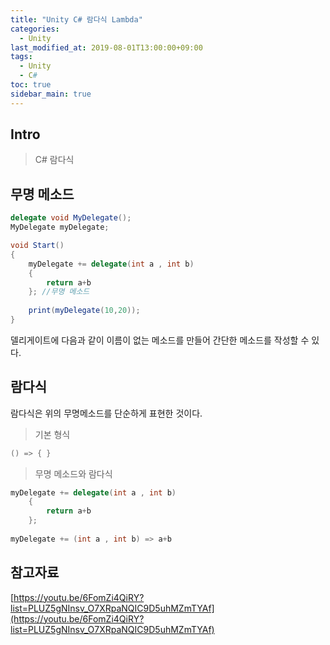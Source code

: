 ```yaml
---
title: "Unity C# 람다식 Lambda"
categories: 
  - Unity
last_modified_at: 2019-08-01T13:00:00+09:00
tags: 
  - Unity 
  - C#
toc: true
sidebar_main: true
---
```


## Intro

>C# 람다식

## 무명 메소드

```c#
delegate void MyDelegate();
MyDelegate myDelegate;

void Start()
{
    myDelegate += delegate(int a , int b) 
    {
        return a+b
    }; //무명 메소드
 
    print(myDelegate(10,20));
}
```

델리게이트에 다음과 같이 이름이 없는 메소드를 만들어 간단한 메소드를 작성할 수 있다.


## 람다식

람다식은 위의 무명메소드를 단순하게 표현한 것이다.

> 기본 형식

```c#
() => { }
```


> 무명 메소드와 람다식
```c#
myDelegate += delegate(int a , int b) 
    {
        return a+b
    }; 
 
myDelegate += (int a , int b) => a+b
```

## 참고자료

[https://youtu.be/6FomZi4QiRY?list=PLUZ5gNInsv_O7XRpaNQIC9D5uhMZmTYAf](https://youtu.be/6FomZi4QiRY?list=PLUZ5gNInsv_O7XRpaNQIC9D5uhMZmTYAf)
